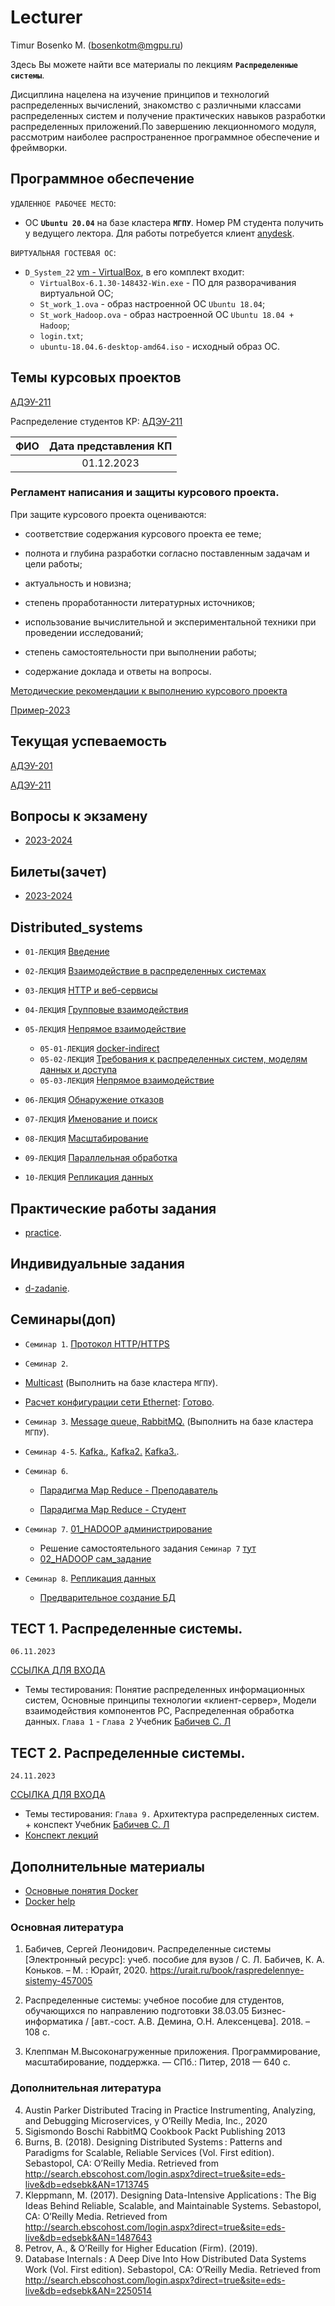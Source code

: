 # Lecturer
Timur Bosenko M. (bosenkotm@mgpu.ru)

Здесь Вы можете найти все материалы по лекциям **`Распределенные системы`**.

Дисциплина нацелена на изучение принципов и технологий распределенных вычислений, знакомство с различными классами распределенных систем и получение практических навыков разработки распределенных приложений.По завершению лекционномого модуля, рассмотрим наиболее распространенное программное обеспечение и фреймворки.

## Программное обеспечение 
   
 `УДАЛЕННОЕ РАБОЧЕЕ МЕСТО`:
   
 - OC **`Ubuntu 20.04`** на базе кластера **`МГПУ`**. Номер РМ студента получить у ведущего лектора. Для работы потребуется клиент [anydesk](  https://anydesk.com/en/downloads/windows).
   
 `ВИРТУАЛЬНАЯ ГОСТЕВАЯ ОС`:
 
 - `D_System_22` [vm - VirtualBox](https://disk.yandex.ru/d/RTZvbDhtfXInMg), в его комплект входит:
    - `VirtualBox-6.1.30-148432-Win.exe` - ПО для разворачивания виртуальной ОС; 
    - `St_work_1.ova` - образ настроенной ОС `Ubuntu 18.04`;
    - `St_work_Hadoop.ova` - образ настроенной ОС `Ubuntu 18.04 + Hadoop`;
    - `login.txt`;
    - `ubuntu-18.04.6-desktop-amd64.iso` - исходный образ ОС.
    
## Темы курсовых проектов
   [АДЭУ-211](https://docs.google.com/spreadsheets/d/1vH9CPcBrWd2rGgXVlzg4eaXm8DNor1-3s4Um11_e2hA/edit?usp=sharing)

   Распределение студентов КР:
[АДЭУ-211](/kp/)
   
   | ФИО  | Дата представления КП |
| --------------| :---: |
|   | 01.12.2023    |

   
   ### Регламент написания и защиты курсового проекта.

При защите курсового проекта оцениваются:
- соответствие содержания курсового проекта ее теме;

- полнота и глубина разработки согласно поставленным задачам и цели работы;

- актуальность и новизна;

- степень проработанности литературных источников;

- использование вычислительной и экспериментальной техники при проведении исследований;

- степень самостоятельности при выполнении работы;

- содержание доклада и ответы на вопросы.

[Методические рекомендации к выполнению курсового проекта](https://disk.yandex.ru/i/6_ypM5IRQTfpBA)

[Пример-2023](https://disk.yandex.ru/d/p31hgz487lPzzQ)
## Текущая успеваемость
 [АДЭУ-201](https://docs.google.com/spreadsheets/d/1NOTUaM9YFTO9QEV7WKDY1KJoWyKj5iSkfVdgChCiw_o/edit?usp=sharing)

 [АДЭУ-211](https://docs.google.com/spreadsheets/d/1rwdG4OYKxMX2NpclxNVn-L5Y_67TCcN1Y9awgpJACAA/edit?usp=sharing)

## Вопросы к экзамену

- [2023-2024](/examp_ds_2022_2023.pdf)

## Билеты(зачет)

- [2023-2024](/examp2022/Билеты%20экзамен%20Распределенные%20системы%20ТП-191.pdf)

## Distributed_systems

- `01-ЛЕКЦИЯ` [Введение](lectures/1-intro.pdf)

- `02-ЛЕКЦИЯ` [Взаимодействие в распределенных системах](/lectures/02-ЛЕКЦИЯ_Взаимодействие%20между.pdf)

- `03-ЛЕКЦИЯ` [HTTP и веб-сервисы](/lectures/03-ЛЕКЦИЯ_HTTP%20и%20веб-сервисы.pdf)

- `04-ЛЕКЦИЯ` [Групповые взаимодействия](lectures//lectures/04-ЛЕКЦИЯ_Групповые%20взаимодействия.pdf)

- `05-ЛЕКЦИЯ` [Непрямое взаимодействие](lectures/)
   - `05-01-ЛЕКЦИЯ` [docker-indirect](/lectures/05-01-docker-indirect-comm.pdf)
   - `05-02-ЛЕКЦИЯ` [Требования к распределенных систем, моделям данных и доступа](/lectures/05-02-Requirements_for_DS.pdf)
   - `05-03-ЛЕКЦИЯ` [Непрямое взаимодействие](/lectures/05-0-lecture_Kafka_intro.pdf)
- `06-ЛЕКЦИЯ` [Обнаружение отказов](lectures/06-ЛЕКЦИЯ_Обнаружение%20отказов.pdf)

- `07-ЛЕКЦИЯ` [Именование и поиск](lectures/)

- `08-ЛЕКЦИЯ` [Масштабирование](lectures/)

- `09-ЛЕКЦИЯ` [Параллельная обработка](lectures/)

- `10-ЛЕКЦИЯ` [Репликация данных](lectures/)

## Практические работы задания
- [practice](https://github.com/BosenkoTM/Distributed_systems/tree/main/seminars).

## Индивидуальные задания 
- [d-zadanie](https://github.com/BosenkoTM/Distributed_systems/tree/main/d-zadanie ).

## Семинары(доп)

- `Семинар 1`. [Протокол HTTP/HTTPS](practice/S-1-%20HTTP)
 
- `Семинар 2`.

- [Multicast](d-zadanie/04-multicast) (Выполнить на базе кластера `МГПУ`).

- [Расчет конфигурации сети Ethernet](https://disk.yandex.ru/i/WSwJSNc6PP3aRg): [Готово](https://github.com/MokretsovaViktoria/DS/blob/main/HomeWork/DS_Расчет%20конфигурации%20сети%20Ethernet.docx).

- `Семинар 3`. [Message queue, RabbitMQ.](/d-zadanie/03-mq) (Выполнить на базе кластера `МГПУ`).

- `Семинар 4-5`. [Kafka.](https://github.com/BosenkoTM/kafka),  [Kafka2.](https://github.com/Zabi82/KafkaLab) [Kafka3.](https://github.com/cblanton45/kafka-labs).

- `Семинар 6`. 
   
   - [Парадигма Map Reduce - Преподаватель](practice/S-2-09-map-reduce)
   
   - [Парадигма Map Reduce - Студент]()

- `Семинар 7`. [01_HADOOP администрирование](https://github.com/BosenkoTM/ds_practice/tree/main/exercises/winter_semester_2021-2022/05_hadoop)
  - Решение самостоятельного задания `Семинар 7` [тут](https://github.com/BosenkoTM/ds_practice/tree/main/solutions/winter_semester_2021-2022/05_hadoop)
  - [02_HADOOP сам_задание](/practice/S-3-HADOOP/2.%20Hadoop%20Lab-1.pdf)
  
- `Семинар 8`. [Репликация данных](practice/S-4-10-replication/pr_replica_single_server.pdf)
  - [Предварительное создание БД](/practice/S-4-10-replication/db_creator.pdf)
   

## ТЕСТ 1. Распределенные системы.  

`06.11.2023`

[ССЫЛКА ДЛЯ ВХОДА](https://docs.google.com/forms/d/e/1FAIpQLScEjZmp_Fsx2qGEp-KWWR5L8UfUrZs0GmGJIM_Nd3I0nzbuwg/viewform?embedded=true)

- Темы тестирования: Понятие распределенных информационных систем, Основные принципы технологии  «клиент-сервер», 
Модели взаимодействия компонентов РС, Распределенная обработка данных. 
`Глава 1` - `Глава 2` Учебник [Бабичев С. Л](https://urait.ru/book/raspredelennye-sistemy-445188)

## ТЕСТ 2. Распределенные системы. 
`24.11.2023`

[ССЫЛКА ДЛЯ ВХОДА](https://docs.google.com/forms/d/e/1FAIpQLScx-U2XsIRvTkMHWHqbu15K9I9lNxc-n2NCgK-PiC22B0BTzA/viewform?embedded=true)

- Темы тестирования:  `Глава 9.` Архитектура распределенных систем. + конспект
Учебник [Бабичев С. Л](https://urait.ru/book/raspredelennye-sistemy-445188)
- [Конспект лекций](Lectures/help_test2.pdf)

## Дополнительные материалы
- [Основные понятия Docker](/Lectures/05-01-docker-indirect-comm.pdf) 
- [Docker help](/Lectures/docker_help.pdf) 

### Основная литература

1.	Бабичев, Сергей Леонидович. Распределенные системы [Электронный ресурс]: учеб. пособие для вузов / С. Л. Бабичев, К. А. Коньков. – М. : Юрайт, 2020. https://urait.ru/book/raspredelennye-sistemy-457005 

2.	Распределенные системы: учебное пособие для студентов, обучающихся по направлению подготовки 38.03.05 Бизнес-информатика / [авт.-сост. А.В. Демина, О.Н. Алексенцева]. 2018. – 108 с. 

3.	Клеппман М.Высоконагруженные приложения. Программирование, масштабирование, поддержка. — СПб.: Питер, 2018 — 640 с.

### Дополнительная литература

4.	Austin Parker Distributed Tracing in Practice Instrumenting, Analyzing, and Debugging Microservices, y O’Reilly Media, Inc., 2020
5.	Sigismondo Boschi RabbitMQ Cookbook Packt Publishing 2013
6.	Burns, B. (2018). Designing Distributed Systems : Patterns and Paradigms for Scalable, Reliable Services (Vol. First edition). Sebastopol, CA: O’Reilly Media. Retrieved from http://search.ebscohost.com/login.aspx?direct=true&site=eds-live&db=edsebk&AN=1713745
7.	Kleppmann, M. (2017). Designing Data-Intensive Applications : The Big Ideas Behind Reliable, Scalable, and Maintainable Systems. Sebastopol, CA: O’Reilly Media. Retrieved from http://search.ebscohost.com/login.aspx?direct=true&site=eds-live&db=edsebk&AN=1487643
8. Petrov, A., & O’Reilly for Higher Education (Firm). (2019).
8. Database Internals : A Deep Dive Into How Distributed Data Systems Work (Vol. First edition). Sebastopol, CA: O’Reilly Media. Retrieved from http://search.ebscohost.com/login.aspx?direct=true&site=eds-live&db=edsebk&AN=2250514


